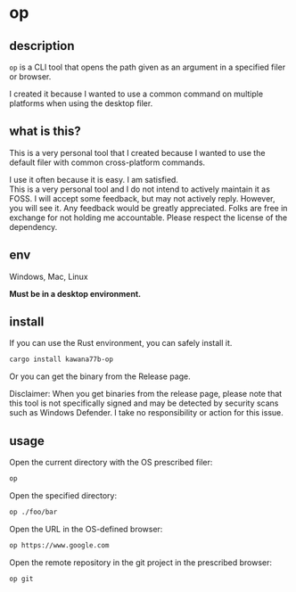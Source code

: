 # op

## description

`op` is a CLI tool that opens the path given as an argument in a specified filer or browser.

I created it because I wanted to use a common command on multiple platforms when using the desktop filer.

## what is this?

This is a very personal tool that I created because I wanted to use the default filer with common cross-platform commands.

I use it often because it is easy. I am satisfied.  
This is a very personal tool and I do not intend to actively maintain it as FOSS. I will accept some feedback, but may not actively reply. However, you will see it. Any feedback would be greatly appreciated. Folks are free in exchange for not holding me accountable. Please respect the license of the dependency.

## env

Windows, Mac, Linux

**Must be in a desktop environment.**

## install

If you can use the Rust environment, you can safely install it.

```bash
cargo install kawana77b-op
```

Or you can get the binary from the Release page.

Disclaimer: When you get binaries from the release page, please note that this tool is not specifically signed and may be detected by security scans such as Windows Defender. I take no responsibility or action for this issue.

## usage

Open the current directory with the OS prescribed filer:

```bash
op
```

Open the specified directory:

```bash
op ./foo/bar
```

Open the URL in the OS-defined browser:

```bash
op https://www.google.com
```

Open the remote repository in the git project in the prescribed browser:

```bash
op git
```
